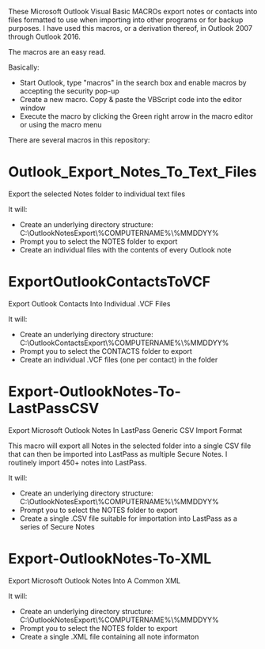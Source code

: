 These Microsoft Outlook Visual Basic MACROs export notes or contacts into files formatted to use when importing into other programs or for backup purposes.  I have used this macros, or a derivation thereof, in Outlook 2007 through Outlook 2016.

The macros are an easy read.

Basically:

- Start Outlook, type "macros" in the search box and enable macros by accepting the security pop-up
- Create a new macro.  Copy & paste the VBScript code into the editor window
- Execute the macro by clicking the Green right arrow in the macro editor or using the macro menu

There are several macros in this repository:

# Outlook_Export_Notes_To_Text_Files
Export the selected Notes folder to individual text files

It will:

-  Create an underlying directory structure:   C:\\OutlookNotesExport\\%COMPUTERNAME%\\%MMDDYY%
-  Prompt you to select the NOTES folder to export
-  Create an individual files with the contents of every Outlook note

# ExportOutlookContactsToVCF
Export Outlook Contacts Into Individual .VCF Files

It will:

-  Create an underlying directory structure:   C:\\OutlookContactsExport\\%COMPUTERNAME%\\%MMDDYY%
-  Prompt you to select the CONTACTS folder to export
-  Create an individual .VCF files (one per contact) in the folder

# Export-OutlookNotes-To-LastPassCSV
Export Microsoft Outlook Notes In LastPass Generic CSV Import Format

This macro will export all Notes in the selected folder into a single CSV file that can then be imported into LastPass as multiple Secure Notes.  I routinely import 450+ notes into LastPass.

It will:

-  Create an underlying directory structure:   C:\\OutlookNotesExport\\%COMPUTERNAME%\\%MMDDYY%
-  Prompt you to select the NOTES folder to export
-  Create a single .CSV file suitable for importation into LastPass as a series of Secure Notes

# Export-OutlookNotes-To-XML
Export Microsoft Outlook Notes Into A Common XML

It will:

-  Create an underlying directory structure:   C:\\OutlookNotesExport\\%COMPUTERNAME%\\%MMDDYY%
-  Prompt you to select the NOTES folder to export
-  Create a single .XML file containing all note informaton
